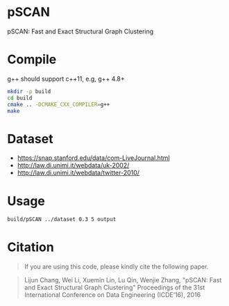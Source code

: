 # pSCAN

pSCAN: Fast and Exact Structural Graph Clustering

# Compile

g++ should support c++11, e.g, g++ 4.8+

```zsh
mkdir -p build
cd build
cmake .. -DCMAKE_CXX_COMPILER=g++
make
```

# Dataset 

* https://snap.stanford.edu/data/com-LiveJournal.html
* http://law.di.unimi.it/webdata/uk-2002/
* http://law.di.unimi.it/webdata/twitter-2010/

# Usage

```zsh
build/pSCAN ../dataset 0.3 5 output
```

# Citation

> If you are using this code, please kindly cite the following paper.

> Lijun Chang, Wei Li, Xuemin Lin, Lu Qin, Wenjie Zhang,
"pSCAN: Fast and Exact Structural Graph Clustering"
Proceedings of the 31st International Conference on Data Engineering (ICDE’16), 2016
